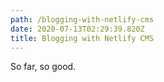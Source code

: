 ```yaml
---
path: /blogging-with-netlify-cms
date: 2020-07-13T02:29:39.820Z
title: Blogging with Netlify CMS
---
```

So far, so good.